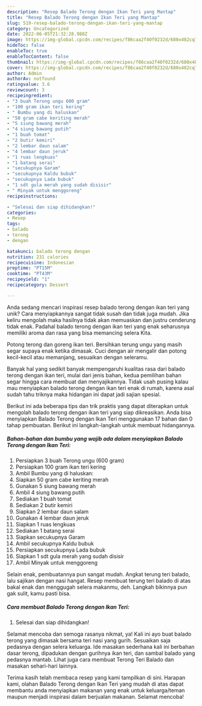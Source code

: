 ```yaml
---
description: "Resep Balado Terong dengan Ikan Teri yang Mantap"
title: "Resep Balado Terong dengan Ikan Teri yang Mantap"
slug: 519-resep-balado-terong-dengan-ikan-teri-yang-mantap
category: Uncategorized
date: 2022-06-05T21:32:28.988Z
image: https://img-global.cpcdn.com/recipes/f86caa2f40f0232d/680x482cq70/balado-terong-dengan-ikan-teri-foto-resep-utama.jpg
hideToc: false
enableToc: true
enableTocContent: false
thumbnail: https://img-global.cpcdn.com/recipes/f86caa2f40f0232d/680x482cq70/balado-terong-dengan-ikan-teri-foto-resep-utama.jpg
cover: https://img-global.cpcdn.com/recipes/f86caa2f40f0232d/680x482cq70/balado-terong-dengan-ikan-teri-foto-resep-utama.jpg
author: Admin
authorAv: notfound
ratingvalue: 3.6
reviewcount: 3
recipeingredient:
- "3 buah Terong ungu 600 gram"
- "100 gram ikan teri kering"
- " Bumbu yang di haluskan"
- "50 gram cabe keriting merah"
- "5 siung bawang merah"
- "4 siung bawang putih"
- "1 buah tomat"
- "2 butir kemiri"
- "2 lembar daun salam"
- "4 lembar daun jeruk"
- "1 ruas lengkuas"
- "1 batang serai"
- "secukupnya Garam"
- "secukupnya Kaldu bubuk"
- "secukupnya Lada bubuk"
- "1 sdt gula merah yang sudah disisir"
- " Minyak untuk menggoreng"
recipeinstructions:

- "Selesai dan siap dihidangkan!"
categories:
- Resep
tags:
- balado
- terong
- dengan

katakunci: balado terong dengan 
nutrition: 231 calories
recipecuisine: Indonesian
preptime: "PT15M"
cooktime: "PT43M"
recipeyield: "1"
recipecategory: Dessert

---
```





Anda sedang mencari inspirasi resep balado terong dengan ikan teri yang unik? Cara menyiapkannya sangat tidak susah dan tidak juga mudah. Jika keliru mengolah maka hasilnya tidak akan memuaskan dan justru cenderung tidak enak. Padahal balado terong dengan ikan teri yang enak seharusnya memiliki aroma dan rasa yang bisa memancing selera Kita.





Potong terong dan goreng ikan teri. Bersihkan terung ungu yang masih segar supaya enak ketika dimasak. Cuci dengan air mengalir dan potong kecil-kecil atau memanjang, sesuaikan dengan seleramu.

Banyak hal yang sedikit banyak mempengaruhi kualitas rasa dari balado terong dengan ikan teri, mulai dari jenis bahan, kedua pemilihan bahan segar hingga cara membuat dan menyajikannya. Tidak usah pusing kalau mau menyiapkan balado terong dengan ikan teri enak di rumah, karena asal sudah tahu triknya maka hidangan ini dapat jadi sajian spesial.






Berikut ini ada beberapa tips dan trik praktis yang dapat diterapkan untuk mengolah balado terong dengan ikan teri yang siap dikreasikan. Anda bisa menyiapkan Balado Terong dengan Ikan Teri menggunakan 17 bahan dan 0 tahap pembuatan. Berikut ini langkah-langkah untuk membuat hidangannya.

<!--inarticleads1-->

##### Bahan-bahan dan bumbu yang wajib ada dalam menyiapkan Balado Terong dengan Ikan Teri:

1. Persiapkan 3 buah Terong ungu (600 gram)
1. Persiapkan 100 gram ikan teri kering
1. Ambil  Bumbu yang di haluskan:
1. Siapkan 50 gram cabe keriting merah
1. Gunakan 5 siung bawang merah
1. Ambil 4 siung bawang putih
1. Sediakan 1 buah tomat
1. Sediakan 2 butir kemiri
1. Siapkan 2 lembar daun salam
1. Gunakan 4 lembar daun jeruk
1. Siapkan 1 ruas lengkuas
1. Sediakan 1 batang serai
1. Siapkan secukupnya Garam
1. Ambil secukupnya Kaldu bubuk
1. Persiapkan secukupnya Lada bubuk
1. Siapkan 1 sdt gula merah yang sudah disisir
1. Ambil  Minyak untuk menggoreng


Selain enak, pembuatannya pun sangat mudah. Angkat terung teri balado, lalu sajikan dengan nasi hangat. Resep membuat terung teri balado di atas bakal enak dan menggugah selera makanmu, deh. Langkah bikinnya pun gak sulit, kamu pasti bisa. 

<!--inarticleads2-->

##### Cara membuat Balado Terong dengan Ikan Teri:


1. Selesai dan siap dihidangkan!

Selamat mencoba dan semoga rasanya nikmat, ya! Kali ini ayo buat balado terong yang dimasak bersama teri nasi yang gurih. Sesuaikan saja pedasnya dengan selera keluarga. Ide masakan sederhana kali ini berbahan dasar terong, dipadukan dengan gurihnya ikan teri, dan sambal balado yang pedasnya mantab. Lihat juga cara membuat Terong Teri Balado dan masakan sehari-hari lainnya. 

Terima kasih telah membaca resep yang kami tampilkan di sini. Harapan kami, olahan Balado Terong dengan Ikan Teri yang mudah di atas dapat membantu anda menyiapkan makanan yang enak untuk keluarga/teman maupun menjadi inspirasi dalam berjualan makanan. Selamat mencoba!
